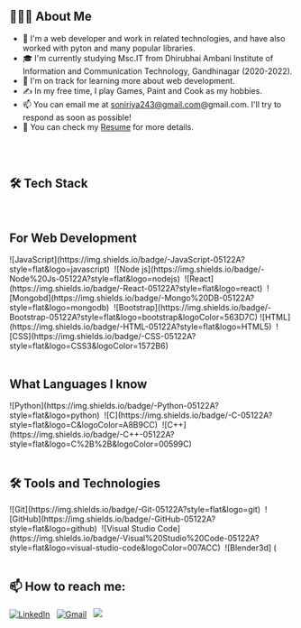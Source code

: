 

<h2>👨🏻‍💻  About Me </h2>

- 👀 I'm a web developer and work in related technologies, and have also worked with pyton and many popular libraries.
- 🎓  I'm currently studying Msc.IT from Dhirubhai Ambani Institute of Information and Communication Technology, Gandhinagar (2020-2022).
- 🌱 I'm on track for learning more about web development.
- ✍️  In my free time, I play Games, Paint and Cook as my hobbies.
- 📫 You can email me at soniriya243@gmail.com@gmail.com. I'll try to respond as soon as possible!
- 📄  You can check my [Resume](https://drive.google.com/file/d/1G4A4Q6cxFBqhEujbDgnKlY86ZJo7JKyn/view?usp=sharing "Resume") for more details.
<br/>
<br/>

<h2>🛠 Tech Stack</h2>
<br/>
<h2> For Web Development </h2>
![JavaScript](https://img.shields.io/badge/-JavaScript-05122A?style=flat&logo=javascript)&nbsp;
![Node js](https://img.shields.io/badge/-Node%20Js-05122A?style=flat&logo=nodejs)&nbsp;
![React](https://img.shields.io/badge/-React-05122A?style=flat&logo=react)&nbsp;
![Mongobd](https://img.shields.io/badge/-Mongo%20DB-05122A?style=flat&logo=mongodb)&nbsp;
![Bootstrap](https://img.shields.io/badge/-Bootstrap-05122A?style=flat&logo=bootstrap&logoColor=563D7C)
![HTML](https://img.shields.io/badge/-HTML-05122A?style=flat&logo=HTML5)&nbsp;
![CSS](https://img.shields.io/badge/-CSS-05122A?style=flat&logo=CSS3&logoColor=1572B6)&nbsp;
<br/>
<br/>

<h2> What Languages I know </h2> 
![Python](https://img.shields.io/badge/-Python-05122A?style=flat&logo=python)&nbsp;
![C](https://img.shields.io/badge/-C-05122A?style=flat&logo=C&logoColor=A8B9CC)&nbsp;
![C++](https://img.shields.io/badge/-C++-05122A?style=flat&logo=C%2B%2B&logoColor=00599C)&nbsp;

<br/>
<br/>

<h2>🛠 Tools and Technologies </h2>
![Git](https://img.shields.io/badge/-Git-05122A?style=flat&logo=git)&nbsp;
![GitHub](https://img.shields.io/badge/-GitHub-05122A?style=flat&logo=github)&nbsp;
![Visual Studio Code](https://img.shields.io/badge/-Visual%20Studio%20Code-05122A?style=flat&logo=visual-studio-code&logoColor=007ACC)&nbsp;
![Blender3d] (
<br/>
<br/>

<h2>📫  How to reach me:</h2>
 
<a href="riya-soni-a7b189181"><img alt="LinkedIn" src="https://img.shields.io/badge/linkedin%20-%230077B5.svg?&style=flat&logo=linkedin&logoColor=white"/></a> &nbsp;
<a href="mailto:soniriya243@gmail.com"><img alt="Gmail" src="https://img.shields.io/badge/Gmail-D14836?style=flat&logo=gmail&logoColor=white" /></a> &nbsp;
<a href="https://www.instagram.com/ri.yaaaaaa_06/"><img src="https://img.shields.io/badge/-@ri.yaaaaaa_06_-E4405F?style=flat&logo=Instagram&logoColor=white"/></a> &nbsp;
